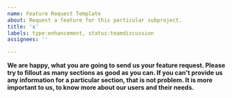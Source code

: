 ```yaml
---
name: Feature Request Template
about: Request a feature for this particular subproject.
title: 'x'
labels: type:enhancement, status:teamdiscussion
assignees: ''

---
```


**We are happy, what you are going to send us your feature request. Please try to fillout as many sections as good as you can. If you can't provide us any information for a particular section, that is not problem. It is more important to us, to know more about our users and their needs.** 


